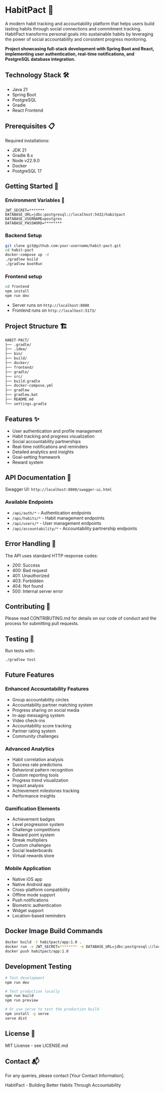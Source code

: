 # HabitPact 🤝

A modern habit tracking and accountability platform that helps users build lasting habits through social connections and commitment tracking. HabitPact transforms personal goals into sustainable habits by leveraging the power of social accountability and consistent progress monitoring.

**Project showcasing full-stack development with Spring Boot and React, implementing user authentication, real-time notifications, and PostgreSQL database integration.**

## Technology Stack 🛠️

- Java 21
- Spring Boot
- PostgreSQL
- Gradle
- React Frontend

## Prerequisites 📋

Required installations:

- JDK 21
- Gradle 8.x
- Node v22.9.0
- Docker
- PostgreSQL 17

## Getting Started 🚀

### Environment Variables 🔑

```env
JWT_SECRET=*******
DATABASE_URL=jdbc:postgresql://localhost:5432/habitpact
DATABASE_USERNAME=postgres
DATABASE_PASSWORD=********
```

### Backend Setup

```bash
git clone git@github.com:your-username/habit-pact.git
cd habit-pact
docker-compose up -d
./gradlew build
./gradlew bootRun
```

### Frontend setup

```bash
cd frontend
npm install
npm run dev
```

- Server runs on `http://localhost:8080`
- Frontend runs on `http://localhost:5173/`

## Project Structure 🏗️

```bash
HABIT-PACT/
├── .gradle/
├── .idea/
├── bin/
├── build/
├── docker/
├── frontend/
├── gradle/
├── src/
├── build.gradle
├── docker-compose.yml
├── gradlew
├── gradlew.bat
├── README.md
└── settings.gradle
```

## Features ✨

- User authentication and profile management
- Habit tracking and progress visualization
- Social accountability partnerships
- Real-time notifications and reminders
- Detailed analytics and insights
- Goal-setting framework
- Reward system

## API Documentation 📖

Swagger UI: `http://localhost:8080/swagger-ui.html`

### Available Endpoints

- `/api/auth/*` - Authentication endpoints
- `/api/habits/*` - Habit management endpoints
- `/api/users/*` - User management endpoints
- `/api/accountability/*` - Accountability partnership endpoints

## Error Handling 🚨

The API uses standard HTTP response codes:

- 200: Success
- 400: Bad request
- 401: Unauthorized
- 403: Forbidden
- 404: Not found
- 500: Internal server error

## Contributing 🤝

Please read CONTRIBUTING.md for details on our code of conduct and the process for submitting pull requests.

## Testing 🧪

Run tests with:

```bash
./gradlew test
```

## Future Features

### Enhanced Accountability Features

- Group accountability circles
- Accountability partner matching system
- Progress sharing on social media
- In-app messaging system
- Video check-ins
- Accountability score tracking
- Partner rating system
- Community challenges

### Advanced Analytics

- Habit correlation analysis
- Success rate predictions
- Behavioral pattern recognition
- Custom reporting tools
- Progress trend visualization
- Impact analysis
- Achievement milestones tracking
- Performance insights

### Gamification Elements

- Achievement badges
- Level progression system
- Challenge competitions
- Reward point system
- Streak multipliers
- Custom challenges
- Social leaderboards
- Virtual rewards store

### Mobile Application

- Native iOS app
- Native Android app
- Cross-platform compatibility
- Offline mode support
- Push notifications
- Biometric authentication
- Widget support
- Location-based reminders

## Docker Image Build Commands

```bash
docker build -t habitpact/app:1.0 .
docker run -e JWT_SECRET=******** -e DATABASE_URL=jdbc:postgresql://localhost:5432/habitpact -p 8080:8080 habitpact/app:1.0
docker push habitpact/app:1.0
```

## Development Testing

```bash
# Test development
npm run dev

# Test production locally
npm run build
npm run preview

# Or use serve to test the production build
npm install -g serve
serve dist
```

## License 📄

MIT License - see LICENSE.md

## Contact 📬

For any queries, please contact [Your Contact Information].

HabitPact - Building Better Habits Through Accountability

